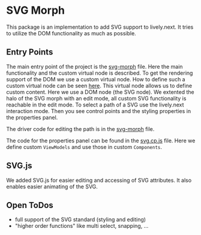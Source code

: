 # SVG Morph

This package is an implementation to add SVG support to lively.next. It tries to utilize the DOM functionality as much as possible.

## Entry Points

The main entry point of the project is the [svg-morph](https://github.com/T4rikA/lively.next/blob/svg-halo/lively.morphic/svg-morph/svg-morph.js) file. Here the main functionality and the custom virtual node is described.
To get the rendering support of the DOM we use a custom virtual node. How to define such a custom virtual node can be seen [here](https://github.com/Matt-Esch/virtual-dom/blob/master/docs/widget.md). This virtual node allows us to define custom content. Here we use a DOM node (the SVG node).
We extented the halo of the SVG morph with an edit mode, all custom SVG functionality is reachable in the edit mode.
To select a path of a SVG use the lively.next interaction mode. Then you see control points and the styling properties in the properties panel.

The driver code for editing the path is in the [svg-morph](https://github.com/T4rikA/lively.next/blob/svg-halo/lively.morphic/svg-morph/svg-morph.js) file.

The code for the properties panel can be found in the [svg.cp.js](https://github.com/T4rikA/lively.next/blob/svg-halo/lively.ide/studio/controls/svg.cp.js) file. Here we define custom `ViewModels` and use those in custom `Components`.

## SVG.js 
We added SVG.js for easier editing and accessing of SVG attributes. It also enables easier animating of the SVG.

## Open ToDos
- full support of the SVG standard (styling and editing)
- "higher order functions" like multi select, snapping, ...
